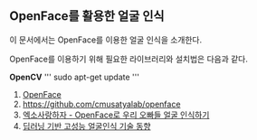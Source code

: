 ## OpenFace를 활용한 얼굴 인식

이 문서에서는 OpenFace를 이용한 얼굴 인식을 소개한다.

OpenFace를 이용하기 위해 필요한 라이브러리와 설치법은 다음과 같다.

**OpenCV**
'''
sudo apt-get update
'''


1. [OpenFace](https://cmusatyalab.github.io/openface/)
2. https://github.com/cmusatyalab/openface
3. [엑소사랑하자 - OpenFace로 우리 오빠들 얼굴 인식하기](https://www.popit.kr/openface-exo-member-face-recognition/)
4. [딥러닝 기반 고성능 얼굴인식 기술 동향](https://ettrends.etri.re.kr/ettrends/172/0905172005/33-4_43-53.pdf)
